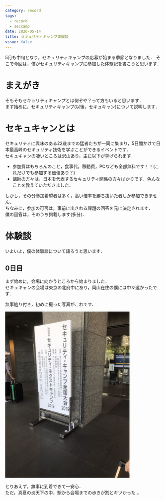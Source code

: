 ```yaml
---
category: record
tags:
  - record
  - seccamp 
date: 2020-05-14
title: セキュリティキャンプ体験談
vssue: false
---
```


5月も中旬となり，セキュリティキャンプの応募が始まる季節となりました．
そこで今回は，僕がセキュリティキャンプに参加した体験記を書こうと思います．

<!-- more -->
# まえがき
そもそもセキュリティキャンプとは何ぞや？って方もいると思います．  
まず始めに，セキュリティキャンプ(以後，セキュキャン)について説明します．

# セキュキャンとは
セキュリティに興味のある22歳までの猛者たちが一同に集まり，5日間かけて日本最高峰のセキュリティ技術を学ぶことができるイベントです．  
セキュキャンの凄いところは沢山あり，主に以下が挙げられます．
- 参加費はもちろんのこと，食事代，移動費，PCなども全部無料です！！(これだけでも参加する価値あり？)
- 講師の方々は，日本を代表するセキュリティ関係の方々ばかりです．色んなことを教えていただきました． 

しかし，その分参加希望者は多く，高い倍率を勝ち抜いた者しか参加できません．  
ちなみに，参加の可否は，事前に出される課題の回答を元に決定されます．  
僕の回答は，そのうち掲載します(多分)．

# 体験談
いよいよ，僕の体験談について語ろうと思います．

## 0日目
まず始めに，会場に向かうところから始まりました．  
セキュキャンの会場は東京の北府中にあり，岡山在住の僕には中々遠かったです．

無事辿り付き，初めに撮った写真がこれです．

<img src="/img/kanban.jpg" alt="drawing" width="400"/>

とりあえず，無事に到着できて一安心．  
ただ，真夏の炎天下の中，駅から会場までの歩きが割とキツかった...